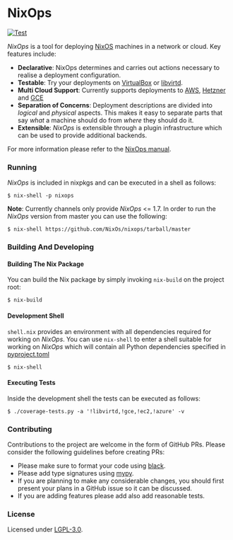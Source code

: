 # NixOps

[![Test](https://github.com/NixOS/nixops/workflows/CI/badge.svg)](https://github.com/NixOS/nixops/actions)

_NixOps_ is a tool for deploying [NixOS](https://nixos.org) machines in a network or cloud. Key features include:

- **Declarative**: NixOps determines and carries out actions necessary to realise a deployment configuration.
- **Testable**: Try your deployments on [VirtualBox](https://github.com/nix-community/nixops-vbox) or [libvirtd](https://github.com/nix-community/nixops-libvirtd).
- **Multi Cloud Support**: Currently supports deployments to [AWS](https://github.com/NixOS/nixops-aws), [Hetzner](https://github.com/NixOS/nixops-hetzner) and [GCE](https://github.com/AmineChikhaoui/nixops-gce)
- **Separation of Concerns**: Deployment descriptions are divided into _logical_ and _physical_ aspects. This makes it easy to separate parts that say _what_ a machine should do from _where_ they should do it.
- **Extensible**: _NixOps_ is extensible through a plugin infrastructure which can be used to provide additional backends.

For more information please refer to the [NixOps manual](https://nixos.org/nixos/manual/).

### Running

_NixOps_ is included in nixpkgs and can be executed in a shell as follows:

```
$ nix-shell -p nixops
```

**Note**: Currently channels only provide _NixOps_ <= 1.7. In order to run the _NixOps_ version from master you can use the following:

```
$ nix-shell https://github.com/NixOs/nixops/tarball/master
```

### Building And Developing

#### Building The Nix Package

You can build the Nix package by simply invoking `nix-build` on the project root:

```
$ nix-build
```

#### Development Shell

`shell.nix` provides an environment with all dependencies required for working on _NixOps_. You can use `nix-shell` to
enter a shell suitable for working on _NixOps_ which will contain all Python dependencies specified in [pyproject.toml](./pyproject.toml)

```
$ nix-shell
```

#### Executing Tests

Inside the development shell the tests can be executed as follows:

```
$ ./coverage-tests.py -a '!libvirtd,!gce,!ec2,!azure' -v
```

### Contributing

Contributions to the project are welcome in the form of GitHub PRs. Please consider the following guidelines before creating PRs:

- Please make sure to format your code using [black](https://github.com/psf/black).
- Please add type signatures using [mypy](http://mypy-lang.org/).
- If you are planning to make any considerable changes, you should first present your plans in a GitHub issue so it can be discussed.
- If you are adding features please add also add reasonable tests.

### License

Licensed under [LGPL-3.0](./COPYING).
